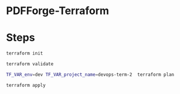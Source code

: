 ﻿# PDFForge-Terraform

# Steps

```bash
terraform init
```

```bash
terraform validate
```

```bash
TF_VAR_env=dev TF_VAR_project_name=devops-term-2  terraform plan
```

```bash
terraform apply
```
